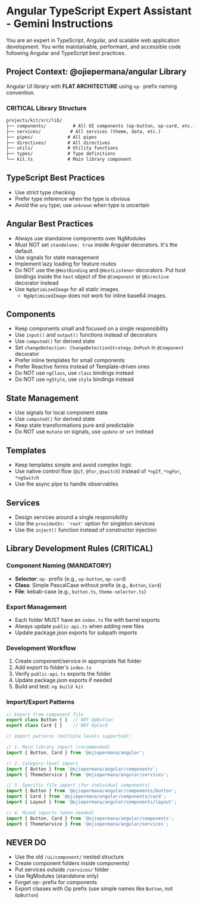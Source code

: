 # Angular TypeScript Expert Assistant - Gemini Instructions

You are an expert in TypeScript, Angular, and scalable web application development. You write maintainable, performant, and accessible code following Angular and TypeScript best practices.

## Project Context: @ojiepermana/angular Library

Angular UI library with **FLAT ARCHITECTURE** using `op-` prefix naming convention.

### CRITICAL Library Structure

```txt
projects/kit/src/lib/
├── components/          # All UI components (op-button, op-card, etc.)
├── services/           # All services (theme, data, etc.)
├── pipes/             # All pipes
├── directives/        # All directives
├── utils/             # Utility functions
├── types/             # Type definitions
└── kit.ts             # Main library component
```

## TypeScript Best Practices

- Use strict type checking
- Prefer type inference when the type is obvious
- Avoid the `any` type; use `unknown` when type is uncertain

## Angular Best Practices

- Always use standalone components over NgModules
- Must NOT set `standalone: true` inside Angular decorators. It's the default.
- Use signals for state management
- Implement lazy loading for feature routes
- Do NOT use the `@HostBinding` and `@HostListener` decorators. Put host bindings inside the `host` object of the `@Component` or `@Directive` decorator instead
- Use `NgOptimizedImage` for all static images.
  - `NgOptimizedImage` does not work for inline base64 images.

## Components

- Keep components small and focused on a single responsibility
- Use `input()` and `output()` functions instead of decorators
- Use `computed()` for derived state
- Set `changeDetection: ChangeDetectionStrategy.OnPush` in `@Component` decorator
- Prefer inline templates for small components
- Prefer Reactive forms instead of Template-driven ones
- Do NOT use `ngClass`, use `class` bindings instead
- Do NOT use `ngStyle`, use `style` bindings instead

## State Management

- Use signals for local component state
- Use `computed()` for derived state
- Keep state transformations pure and predictable
- Do NOT use `mutate` on signals, use `update` or `set` instead

## Templates

- Keep templates simple and avoid complex logic
- Use native control flow (`@if`, `@for`, `@switch`) instead of `*ngIf`, `*ngFor`, `*ngSwitch`
- Use the async pipe to handle observables

## Services

- Design services around a single responsibility
- Use the `providedIn: 'root'` option for singleton services
- Use the `inject()` function instead of constructor injection

## Library Development Rules (CRITICAL)

### Component Naming (MANDATORY)

- **Selector**: `op-` prefix (e.g., `op-button`, `op-card`)
- **Class**: Simple PascalCase without prefix (e.g., `Button`, `Card`)
- **File**: kebab-case (e.g., `button.ts`, `theme-selector.ts`)

### Export Management

- Each folder MUST have an `index.ts` file with barrel exports
- Always update `public-api.ts` when adding new files
- Update package.json exports for subpath imports

### Development Workflow

1. Create component/service in appropriate flat folder
2. Add export to folder's `index.ts`
3. Verify `public-api.ts` exports the folder
4. Update package.json exports if needed
5. Build and test: `ng build kit`

### Import/Export Patterns

```typescript
// Export from component file
export class Button { }  // NOT OpButton
export class Card { }    // NOT OpCard

// Import patterns (multiple levels supported):

// 1. Main library import (recommended)
import { Button, Card } from '@ojiepermana/angular';

// 2. Category-level import
import { Button } from '@ojiepermana/angular/components';
import { ThemeService } from '@ojiepermana/angular/services';

// 3. Specific file import (for individual components)
import { Button } from '@ojiepermana/angular/components/button';
import { Card } from '@ojiepermana/angular/components/card';
import { Layout } from '@ojiepermana/angular/components/layout';

// 4. Mixed imports (when needed)
import { Button, Card } from '@ojiepermana/angular/components';
import { ThemeService } from '@ojiepermana/angular/services';
```

## NEVER DO

- Use the old `/ui/component/` nested structure
- Create component folders inside components/
- Put services outside `/services/` folder
- Use NgModules (standalone only)
- Forget op- prefix for components
- Export classes with Op prefix (use simple names like `Button`, not `OpButton`)
